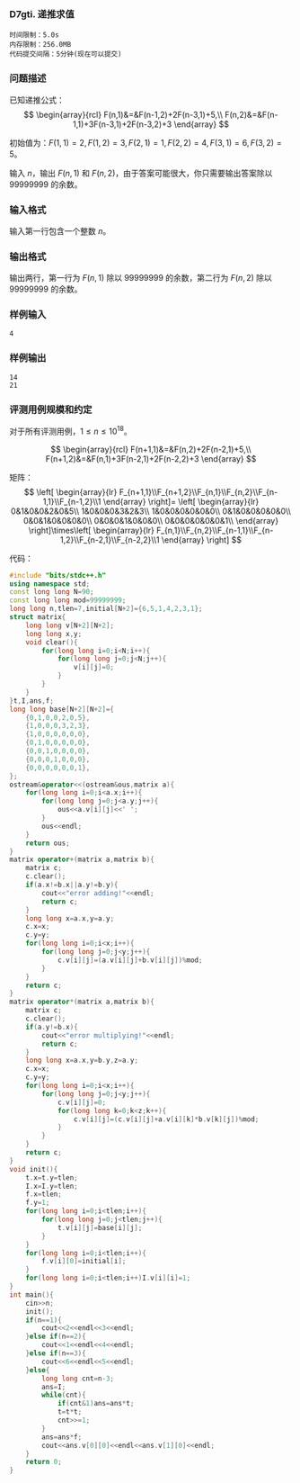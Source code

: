 ### D7gti. 递推求值

```
时间限制：5.0s
内存限制：256.0MB
代码提交间隔：5分钟(现在可以提交)
 ```

### 问题描述

已知递推公式：
$$
\begin{array}{rcl}
F(n,1)&=&F(n-1,2)+2F(n-3,1)+5,\\
F(n,2)&=&F(n-1,1)+3F(n-3,1)+2F(n-3,2)+3
\end{array}
$$

初始值为：$F(1,1)=2,F(1,2)=3,F(2,1)=1,F(2,2)=4,F(3,1)=6,F(3,2)=5$。

输入 $n$，输出 $F(n,1)$ 和 $F(n,2)$，由于答案可能很大，你只需要输出答案除以 $99999999$ 的余数。

### 输入格式
输入第一行包含一个整数 $n$。

### 输出格式
输出两行，第一行为 $F(n,1)$ 除以 $99999999$ 的余数，第二行为 $F(n,2)$ 除以 $99999999$ 的余数。

### 样例输入   
```
4
```
### 样例输出   
```
14
21
```
### 评测用例规模和约定
对于所有评测用例，$1\le n\le 10^{18}$。


$$
\begin{array}{rcl}
F(n+1,1)&=&F(n,2)+2F(n-2,1)+5,\\
F(n+1,2)&=&F(n,1)+3F(n-2,1)+2F(n-2,2)+3
\end{array}
$$


矩阵：
$$
\left[
\begin{array}{lr}
F_{n+1,1}\\F_{n+1,2}\\F_{n,1}\\F_{n,2}\\F_{n-1,1}\\F_{n-1,2}\\1
\end{array}
\right]=
\left[
\begin{array}{lr}
    0&1&0&0&2&0&5\\
    1&0&0&0&3&2&3\\
    1&0&0&0&0&0&0\\
    0&1&0&0&0&0&0\\
    0&0&1&0&0&0&0\\
    0&0&0&1&0&0&0\\
    0&0&0&0&0&0&1\\
\end{array}
\right]\times\left[
\begin{array}{lr}
F_{n,1}\\F_{n,2}\\F_{n-1,1}\\F_{n-1,2}\\F_{n-2,1}\\F_{n-2,2}\\1
\end{array}
\right]
$$

代码：
```cpp
#include "bits/stdc++.h"
using namespace std;
const long long N=90;
const long long mod=99999999;
long long n,tlen=7,initial[N+2]={6,5,1,4,2,3,1};
struct matrix{
    long long v[N+2][N+2];
    long long x,y;
    void clear(){
        for(long long i=0;i<N;i++){
            for(long long j=0;j<N;j++){
                v[i][j]=0;
            }
        }
    }
}t,I,ans,f;
long long base[N+2][N+2]={
    {0,1,0,0,2,0,5},
    {1,0,0,0,3,2,3},
    {1,0,0,0,0,0,0},
    {0,1,0,0,0,0,0},
    {0,0,1,0,0,0,0},
    {0,0,0,1,0,0,0},
    {0,0,0,0,0,0,1},
};
ostream&operator<<(ostream&ous,matrix a){  
    for(long long i=0;i<a.x;i++){
        for(long long j=0;j<a.y;j++){
            ous<<a.v[i][j]<<' ';
        }
        ous<<endl;
    }
    return ous;
}
matrix operator+(matrix a,matrix b){
    matrix c;
    c.clear();
    if(a.x!=b.x||a.y!=b.y){
        cout<<"error adding!"<<endl;
        return c;
    }
    long long x=a.x,y=a.y;
    c.x=x;
    c.y=y;
    for(long long i=0;i<x;i++){
        for(long long j=0;j<y;j++){
            c.v[i][j]=(a.v[i][j]+b.v[i][j])%mod;
        }
    }
    return c;
}
matrix operator*(matrix a,matrix b){
    matrix c;
    c.clear();
    if(a.y!=b.x){
        cout<<"error multiplying!"<<endl;
        return c;
    }
    long long x=a.x,y=b.y,z=a.y;
    c.x=x;
    c.y=y;
    for(long long i=0;i<x;i++){
        for(long long j=0;j<y;j++){
            c.v[i][j]=0;
            for(long long k=0;k<z;k++){
                c.v[i][j]=(c.v[i][j]+a.v[i][k]*b.v[k][j])%mod;
            }
        }
    }
    return c;
}
void init(){
    t.x=t.y=tlen;
    I.x=I.y=tlen;
    f.x=tlen;
    f.y=1;
    for(long long i=0;i<tlen;i++){
        for(long long j=0;j<tlen;j++){
            t.v[i][j]=base[i][j];
        }
    }
    for(long long i=0;i<tlen;i++){
        f.v[i][0]=initial[i];
    }
    for(long long i=0;i<tlen;i++)I.v[i][i]=1;
}
int main(){
    cin>>n;
    init();
    if(n==1){
        cout<<2<<endl<<3<<endl;
    }else if(n==2){
        cout<<1<<endl<<4<<endl;
    }else if(n==3){
        cout<<6<<endl<<5<<endl;
    }else{
        long long cnt=n-3;
        ans=I;
        while(cnt){
            if(cnt&1)ans=ans*t;
            t=t*t;
            cnt>>=1;
        }
        ans=ans*f;
        cout<<ans.v[0][0]<<endl<<ans.v[1][0]<<endl;
    }
    return 0;
}
```